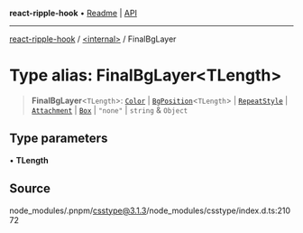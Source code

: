 **react-ripple-hook** • [Readme](../../README.md) \| [API](../../globals.md)

---

[react-ripple-hook](../../README.md) / [\<internal\>](../README.md) / FinalBgLayer

# Type alias: FinalBgLayer\<TLength\>

> **FinalBgLayer**\<`TLength`\>: [`Color`](Color-1.md) \| [`BgPosition`](BgPosition.md)\<`TLength`\> \| [`RepeatStyle`](RepeatStyle.md) \| [`Attachment`](Attachment.md) \| [`Box`](Box.md) \| `"none"` \| `string` & `Object`

## Type parameters

• **TLength**

## Source

node_modules/.pnpm/csstype@3.1.3/node_modules/csstype/index.d.ts:21072
